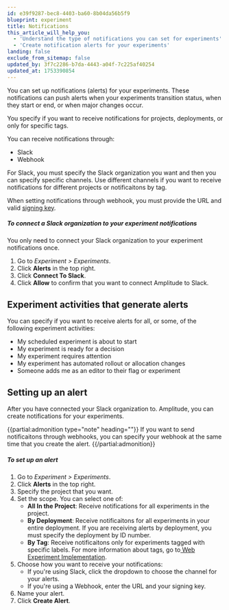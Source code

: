 ```yaml
---
id: e39f9287-bec8-4403-ba60-8b04da56b5f9
blueprint: experiment
title: Notifications
this_article_will_help_you:
  - 'Understand the type of notifications you can set for experiments'
  - 'Create notification alerts for your experiments'
landing: false
exclude_from_sitemap: false
updated_by: 3f7c2286-b7da-4443-a04f-7c225af40254
updated_at: 1753390854
---
```

You can set up notifications (alerts) for your experiments. These notifications can push alerts when your experiments transition status, when they start or end, or when major changes occur.

You specify if you want to receive notifications for projects, deployments, or only for specific tags.

 You can receive notifications through: 

- Slack
- Webhook

For Slack, you must specify the Slack organization you want and then you can specify specific channels. Use different channels if you want to receive notifications for different projects or notificaitons by tag. 

When setting notifications through webhook, you must provide the URL and valid [signing key](https://docs.knock.app/developer-tools/outbound-webhooks/overview#verifying-the-signature).

##### To connect a Slack organization to your experiment notifications

You only need to connect your Slack organization to your experiment notifications once.

1. Go to *Experiment > Experiments*. 
2. Click **Alerts** in the top right.
3. Click **Connect To Slack**.
4. Click **Allow** to confirm that you want to connect Amplitude to Slack.

## Experiment activities that generate alerts
You can specify if you want to receive alerts for all, or some, of the following experiment activities:

- My scheduled experiment is about to start
- My experiment is ready for a decision
- My experiment requires attention
- My experiment has automated rollout or allocation changes
- Someone adds me as an editor to their flag or experiment

## Setting up an alert

After you have connected your Slack organization to. Amplitude, you can create notifications for your experiments. 

{{partial:admonition type="note" heading=""}}
If you want to send notificaitons through webhooks, you can specify your webhook at the same time that you create the alert.
{{/partial:admonition}}

##### To set up an alert

1. Go to *Experiment > Experiments*. 
2. Click **Alerts** in the top right.
3. Specify the project that you want.
4. Set the scope. You can select one of:
    - **All In the Project**: Receive notifications for all experiments in the project.
    - **By Deployment**: Receive notificaitons for all experiments in your entire deployment.
    If you are receiving alerts by deployment, you must specify the deployment by ID number.
    - **By Tag**: Receive notificaitons only for experiments tagged with specific labels. 
    For more information about tags, go to[ Web Experiment Implementation](/docs/web-experiment/implementation#tag-managers). 
5. Choose how you want to receive your notifications:
    - If you're using Slack, click the dropdown to choose the channel for your alerts.
    - If you're using a Webhook, enter the URL and your signing key.
6. Name your alert.
7. Click **Create Alert**.